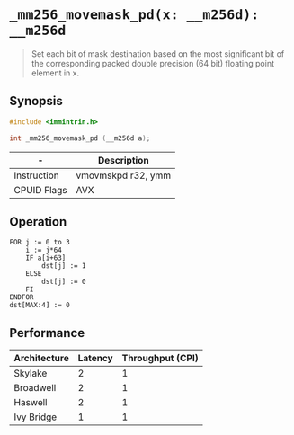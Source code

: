 `_mm256_movemask_pd(x: __m256d): __m256d`
=========================================

> Set each bit of mask destination based on the most significant bit of the corresponding packed double precision (64 bit) floating point element in x.

## Synopsis

```c
#include <immintrin.h>

int _mm256_movemask_pd (__m256d a);
```

| -           | Description        |
| ----------- | ------------------ |
| Instruction | vmovmskpd r32, ymm |
| CPUID Flags | AVX                |

## Operation

```
FOR j := 0 to 3
	i := j*64
	IF a[i+63]
		dst[j] := 1
	ELSE
		dst[j] := 0
	FI
ENDFOR
dst[MAX:4] := 0
```

## Performance

| Architecture | Latency | Throughput (CPI) |
| ------------ | ------- | ---------------- |
| Skylake      | 2       | 1                |
| Broadwell    | 2       | 1                |
| Haswell      | 2       | 1                |
| Ivy Bridge   | 1       | 1                |
